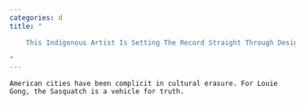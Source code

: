 ```yaml
---
categories: d
title: "

    This Indigenous Artist Is Setting The Record Straight Through Design

"
---
```



    American cities have been complicit in cultural erasure. For Louie Gong, the Sasquatch is a vehicle for truth.


